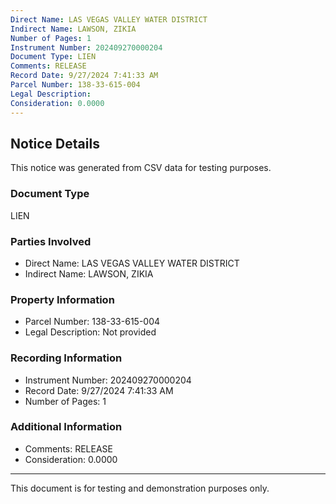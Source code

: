 ```yaml
---
Direct Name: LAS VEGAS VALLEY WATER DISTRICT
Indirect Name: LAWSON, ZIKIA
Number of Pages: 1
Instrument Number: 202409270000204
Document Type: LIEN
Comments: RELEASE
Record Date: 9/27/2024 7:41:33 AM
Parcel Number: 138-33-615-004
Legal Description: 
Consideration: 0.0000
---
```


## Notice Details

This notice was generated from CSV data for testing purposes.

### Document Type
LIEN

### Parties Involved
- Direct Name: LAS VEGAS VALLEY WATER DISTRICT
- Indirect Name: LAWSON, ZIKIA

### Property Information
- Parcel Number: 138-33-615-004
- Legal Description: Not provided

### Recording Information
- Instrument Number: 202409270000204
- Record Date: 9/27/2024 7:41:33 AM
- Number of Pages: 1

### Additional Information
- Comments: RELEASE
- Consideration: 0.0000

---

This document is for testing and demonstration purposes only.
